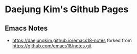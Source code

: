 Daejung Kim's Github Pages
=======================================================

Emacs Notes
-------------------------------------------------------

* <https://daejungkim.github.io/emacs18-notes>
  forked from <https://github.com/emacs18/notes.git>
